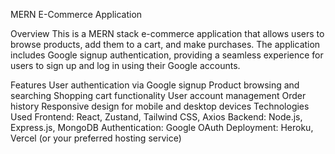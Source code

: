 MERN E-Commerce Application

Overview
This is a MERN stack e-commerce application that allows users to browse products, add them to a cart, and make purchases. The application includes Google signup authentication, providing a seamless experience for users to sign up and log in using their Google accounts.

Features
User authentication via Google signup
Product browsing and searching
Shopping cart functionality
User account management
Order history
Responsive design for mobile and desktop devices
Technologies Used
Frontend: React, Zustand, Tailwind CSS, Axios
Backend: Node.js, Express.js, MongoDB
Authentication: Google OAuth
Deployment: Heroku, Vercel (or your preferred hosting service)



